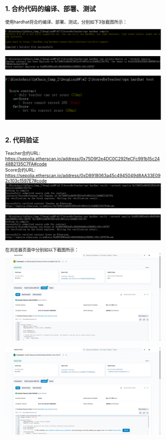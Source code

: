 ## 1. 合约代码的编译、部署、测试<br>

使用hardhat将合约编译、部署、测试，分别如下3张截图所示：<br>

![w2-2](./image/IMG_Compile.png)<br><br>
![w2-2](./image/IMG_Deploy_Sepolia.png)<br><br>
![w2-2](./image/IMG_Test.png)<br><br>

## 2. 代码验证<br>

Teacher合约URL: https://sepolia.etherscan.io/address/0x75D9f2e4DC0C292feCFc991b15c2448B2135C7FA#code<br>
Score合约URL: https://sepolia.etherscan.io/address/0xD8918063a45c4945049d8AA33E092c103c1597E7#code<br>
![w2-2](./image/IMG_Verification_TeacherContract.png)<br><br>
![w2-2](./image/IMG_Verification_ScoreContract.png)<br><br>
在浏览器页面中分别如以下截图所示：
![w2-2](./image/IMG_Verification_TeacherContract_Browser.png)<br><br>
![w2-2](./image/IMG_Verification_ScoreContract_Browser.png)<br><br>
